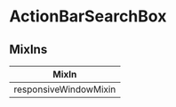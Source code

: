 # ActionBarSearchBox

## MixIns

<!-- @vuese:ActionBarSearchBox:mixIns:start -->
|MixIn|
|---|
|responsiveWindowMixin|

<!-- @vuese:ActionBarSearchBox:mixIns:end -->

